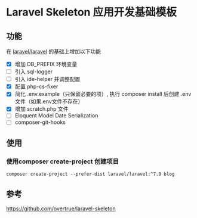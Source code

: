 # Laravel Skeleton 应用开发基础模板

## 功能

在 [laravel/laravel](https://github.com/laravel/laravel/tree/7.x) 的基础上增加以下功能

- [x] 增加 DB_PREFIX 环境变量
- [ ] 引入 sql-logger
- [ ] 引入 ide-helper 并调整配置
- [x] 配置 php-cs-fixer
- [x] 简化 .env.example（只保留必要的项）, 执行 composer install 后创建 .env 文件（如果.env文件不存在）
- [x] 增加 scratch.php 文件
- [ ] Eloquent Model Date Serialization
- [ ] composer-git-hooks

## 使用 

### 使用composer create-project 创建项目

```shell script
composer create-project --prefer-dist laravel/laravel:^7.0 blog
```


## 参考
https://github.com/overtrue/laravel-skeleton